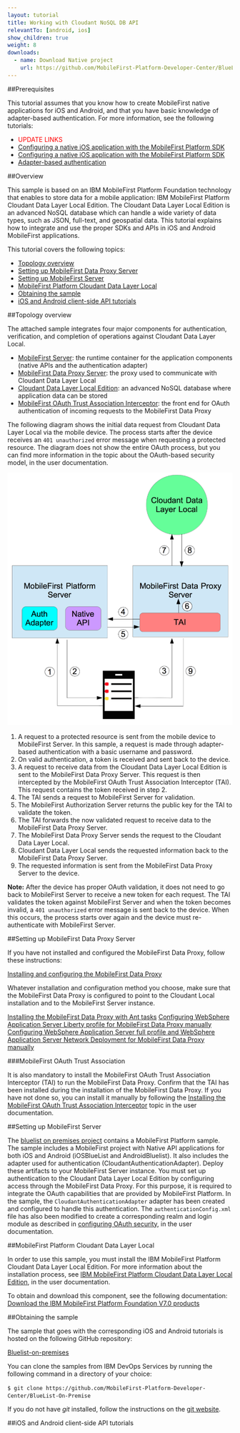 ```yaml
---
layout: tutorial
title: Working with Cloudant NoSQL DB API
relevantTo: [android, ios]
show_children: true
weight: 8
downloads:
  - name: Download Native project
    url: https://github.com/MobileFirst-Platform-Developer-Center/BlueList-On-Premise
---
```



##Prerequisites

This tutorial assumes that you know how to create MobileFirst native applications for iOS and Android, and that you have basic knowledge of adapter-based authentication. For more information, see the following tutorials:

* <span style="color:red">UPDATE LINKS</span>
* [Configuring a native iOS application with the MobileFirst Platform SDK](../../configuring-the-mfpf-sdk/configuring-a-native-ios-application-with-the-mfp-sdk/)
* [Configuring a native iOS application with the MobileFirst Platform SDK](../../configuring-the-mfpf-sdk/configuring-a-native-android-application-with-the-mfp-sdk/)
* [Adapter-based authentication](../../authentication-security/adapter-based-authentication/)


##Overview

This sample is based on an IBM MobileFirst Platform Foundation technology that enables to store data for a mobile application: IBM MobileFirst Platform Cloudant Data Layer Local Edition. The Cloudant Data Layer Local Edition is an advanced NoSQL database which can handle a wide variety of data types, such as JSON, full-text, and geospatial data. This tutorial explains how to integrate and use the proper SDKs and APIs in iOS and Android MobileFirst applications.

This tutorial covers the following topics:

* [Topology overview](#topology-overview)
* [Setting up MobileFirst Data Proxy Server](#setting-up-mobilefirst-data-proxy-server)
* [Setting up MobileFirst Server](#setting-up-mobilefirst-server)
* [MobileFirst Platform Cloudant Data Layer Local](#mobilefirst-platform-cloudant-data-layer-local)
* [Obtaining the sample](#obtaining-the-sample)
* [iOS and Android client-side API tutorials](#ios-and-android-client-side-api-tutorials)


##Topology overview

The attached sample integrates four major components for authentication, verification, and completion of operations against Cloudant Data Layer Local.

* [MobileFirst Server](#mfpServer): the runtime container for the application components (native APIs and the authentication adapter)
* [MobileFirst Data Proxy Server](#dataProxy): the proxy used to communicate with Cloudant Data Layer Local
* [Cloudant Data Layer Local Edition](#cloudant): an advanced NoSQL database where application data can be stored
* [MobileFirst OAuth Trust Association Interceptor](#tai): the front end for OAuth authentication of incoming requests to the MobileFirst Data Proxy

The following diagram shows the initial data request from Cloudant Data Layer Local via the mobile device. The process starts after the device receives an `401 unauthorized` error message when requesting a protected resource. The diagram does not show the entire OAuth process, but you can find more information in the topic about the OAuth-based security model, in the user documentation.

![BlueList Topology](bluelist-topology.png "BlueList Topology")

1. A request to a protected resource is sent from the mobile device to MobileFirst Server. In this sample, a request is made through adapter-based authentication with a basic username and password.
2. On valid authentication, a token is received and sent back to the device.
3. A request to receive data from the Cloudant Data Layer Local Edition is sent to the MobileFirst Data Proxy Server. This request is then intercepted by the MobileFirst OAuth Trust Association Interceptor (TAI). This request contains the token received in step 2.
4. The TAI sends a request to MobileFirst Server for validation.
5. The MobileFirst Authorization Server returns the public key for the TAI to validate the token.
6. The TAI forwards the now validated request to receive data to the MobileFirst Data Proxy Server.
7. The MobileFirst Data Proxy Server sends the request to the Cloudant Data Layer Local.
8. Cloudant Data Layer Local sends the requested information back to the MobileFirst Data Proxy Server.
9. The requested information is sent from the MobileFirst Data Proxy Server to the device.

**Note:** After the device has proper OAuth validation, it does not need to go back to MobileFirst Server to receive a new token for each request. The TAI validates the token against MobileFirst Server and when the token becomes invalid, a `401 unauthorized` error message is sent back to the device.  When this occurs, the process starts over again and the device must re-authenticate with MobileFirst Server.


##Setting up MobileFirst Data Proxy Server

If you have not installed and configured the MobileFirst Data Proxy, follow these instructions:

[Installing and configuring the MobileFirst Data Proxy](http://ibm.biz/knowctr#SSHS8R_7.0.0/com.ibm.worklight.installconfig.doc/install_config/t_installing_imf_datastore.html)

Whatever installation and configuration method you choose, make sure that the MobileFirst Data Proxy is configured to point to the Cloudant Local installation and to the MobileFirst Server instance.

[Installing the MobileFirst Data Proxy with Ant tasks](http://ibm.biz/knowctr#SSHS8R_7.0.0/com.ibm.worklight.installconfig.doc/install_config/t_install_datastore_ant_tasks.html)
[Configuring WebSphere Application Server Liberty profile for MobileFirst Data Proxy manually](http://ibm.biz/knowctr#SSHS8R_7.0.0/com.ibm.worklight.installconfig.doc/install_config/t_install_datastore_man_config_liberty.html)
[Configuring WebSphere Application Server full profile and WebSphere Application Server Network Deployment for MobileFirst Data Proxy manually](http://ibm.biz/knowctr#SSHS8R_7.0.0/com.ibm.worklight.installconfig.doc/install_config/t_install_datastore_man_config_was.html)


###MobileFirst OAuth Trust Association 

It is also mandatory to install the MobileFirst OAuth Trust Association Interceptor (TAI) to run the MobileFirst Data Proxy. Confirm that the TAI has been installed during the installation of the MobileFirst Data Proxy. If you have not done so, you can install it manually by following the [Installing the MobileFirst OAuth Trust Association Interceptor](http://ibm.biz/knowctr#SSHS8R_7.0.0/com.ibm.worklight.installconfig.doc/install_config/t_install_datastore_man_was_TAI.html") topic in the user documentation.


##Setting up MobileFirst Server

The [bluelist on premises project](https://github.com/MobileFirst-Platform-Developer-Center/BlueList-On-Premise) contains a MobileFirst Platform sample. The sample includes a MobileFirst project with Native API applications for both iOS and Android (iOSBlueList and AndroidBluelist). It also includes the adapter used for authentication (CloudantAuthenticationAdapter). Deploy these artifacts to your MobileFirst Server instance.
You must set up authentication to the Cloudant Data Layer Local Edition by configuring access through the MobileFirst Data Proxy. For this purpose, it is required to integrate the OAuth capabilities that are provided by MobileFirst Platform.
In the sample, the `CloudantAuthenticationAdapter` adapter has been created and configured to handle this authentication. The `authenticationConfig.xml` file has also been modified to create a corresponding realm and login module as described in [configuring OAuth security](http://ibm.biz/knowctr#SSHS8R_7.0.0/com.ibm.worklight.dev.doc/cloud/data/t_data_cloudantsec.html#oauth), in the user documentation.


##MobileFirst Platform Cloudant Data Layer Local

In order to use this sample, you must install the IBM MobileFirst Platform Cloudant Data Layer Local Edition. For more information about the installation process, see [IBM MobileFirst Platform Cloudant Data Layer Local Edition](http://www-01.ibm.com/support/knowledgecenter/SSTPQH_1.0.0/com.ibm.cloudant.local.install.doc/topics/clinstall_cloudant_local_overview.html), in the user documentation.

To obtain and download this component, see the following documentation:<br />
[Download the IBM MobileFirst Platform Foundation V7.0 products](http://www.ibm.com/support/docview.wss?uid=swg24039278)


##Obtaining the sample

The sample that goes with the corresponding iOS and Android tutorials is hosted on the following GitHub repository:

[Bluelist-on-premises](https://github.com/MobileFirst-Platform-Developer-Center/BlueList-On-Premise")

You can clone the samples from IBM DevOps Services by running the following command in a directory of your choice:

`$ git clone https://github.com/MobileFirst-Platform-Developer-Center/BlueList-On-Premise`

If you do not have *git* installed, follow the instructions on the [git website](http://git-scm.com/downloads).


##iOS and Android client-side API tutorials